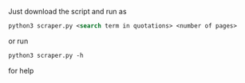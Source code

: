 Just download the script and run as 
```ps
python3 scraper.py <search term in quotations> <number of pages>
```

or run

```ps
python3 scraper.py -h
```

for help
